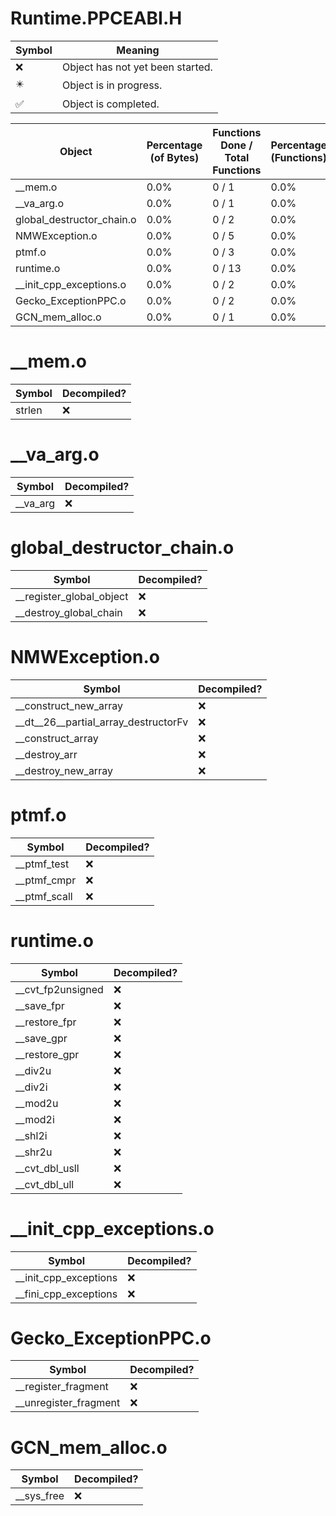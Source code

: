 # Runtime.PPCEABI.H
| Symbol | Meaning 
| ------------- | ------------- 
| :x: | Object has not yet been started. 
| :eight_pointed_black_star: | Object is in progress. 
| :white_check_mark: | Object is completed. 


| Object | Percentage (of Bytes) | Functions Done / Total Functions | Percentage (Functions) | Status 
| ------------- | ------------- | ------------- | ------------- | ------------- 
| __mem.o | 0.0% | 0 / 1 | 0.0% | :x: 
| __va_arg.o | 0.0% | 0 / 1 | 0.0% | :x: 
| global_destructor_chain.o | 0.0% | 0 / 2 | 0.0% | :x: 
| NMWException.o | 0.0% | 0 / 5 | 0.0% | :x: 
| ptmf.o | 0.0% | 0 / 3 | 0.0% | :x: 
| runtime.o | 0.0% | 0 / 13 | 0.0% | :x: 
| __init_cpp_exceptions.o | 0.0% | 0 / 2 | 0.0% | :x: 
| Gecko_ExceptionPPC.o | 0.0% | 0 / 2 | 0.0% | :x: 
| GCN_mem_alloc.o | 0.0% | 0 / 1 | 0.0% | :x: 


# __mem.o
| Symbol | Decompiled? |
| ------------- | ------------- |
| strlen | :x: |


# __va_arg.o
| Symbol | Decompiled? |
| ------------- | ------------- |
| __va_arg | :x: |


# global_destructor_chain.o
| Symbol | Decompiled? |
| ------------- | ------------- |
| __register_global_object | :x: |
| __destroy_global_chain | :x: |


# NMWException.o
| Symbol | Decompiled? |
| ------------- | ------------- |
| __construct_new_array | :x: |
| __dt__26__partial_array_destructorFv | :x: |
| __construct_array | :x: |
| __destroy_arr | :x: |
| __destroy_new_array | :x: |


# ptmf.o
| Symbol | Decompiled? |
| ------------- | ------------- |
| __ptmf_test | :x: |
| __ptmf_cmpr | :x: |
| __ptmf_scall | :x: |


# runtime.o
| Symbol | Decompiled? |
| ------------- | ------------- |
| __cvt_fp2unsigned | :x: |
| __save_fpr | :x: |
| __restore_fpr | :x: |
| __save_gpr | :x: |
| __restore_gpr | :x: |
| __div2u | :x: |
| __div2i | :x: |
| __mod2u | :x: |
| __mod2i | :x: |
| __shl2i | :x: |
| __shr2u | :x: |
| __cvt_dbl_usll | :x: |
| __cvt_dbl_ull | :x: |


# __init_cpp_exceptions.o
| Symbol | Decompiled? |
| ------------- | ------------- |
| __init_cpp_exceptions | :x: |
| __fini_cpp_exceptions | :x: |


# Gecko_ExceptionPPC.o
| Symbol | Decompiled? |
| ------------- | ------------- |
| __register_fragment | :x: |
| __unregister_fragment | :x: |


# GCN_mem_alloc.o
| Symbol | Decompiled? |
| ------------- | ------------- |
| __sys_free | :x: |


